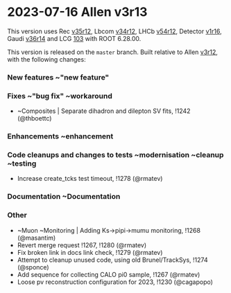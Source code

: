2023-07-16 Allen v3r13
===

This version uses
Rec [v35r12](../../../../Rec/-/tags/v35r12),
Lbcom [v34r12](../../../../Lbcom/-/tags/v34r12),
LHCb [v54r12](../../../../LHCb/-/tags/v54r12),
Detector [v1r16](../../../../Detector/-/tags/v1r16),
Gaudi [v36r14](../../../../Gaudi/-/tags/v36r14) and
LCG [103](http://lcginfo.cern.ch/release/103/) with ROOT 6.28.00.

This version is released on the `master` branch.
Built relative to Allen [v3r12](/../../tags/v3r12), with the following changes:

### New features ~"new feature"



### Fixes ~"bug fix" ~workaround

- ~Composites | Separate dihadron and dilepton SV fits, !1242 (@thboettc)


### Enhancements ~enhancement



### Code cleanups and changes to tests ~modernisation ~cleanup ~testing

- Increase create_tcks test timeout, !1278 (@rmatev)


### Documentation ~Documentation


### Other

- ~Muon ~Monitoring | Adding Ks->pipi->mumu monitoring, !1268 (@masantim)
- Revert merge request !1267, !1280 (@rmatev)
- Fix broken link in docs link check, !1279 (@rmatev)
- Attempt to cleanup unused code, using old Brunel/TrackSys, !1274 (@sponce)
- Add sequence for collecting CALO pi0 sample, !1267 (@rmatev)
- Loose pv reconstruction configuration for 2023, !1230 (@cagapopo)

